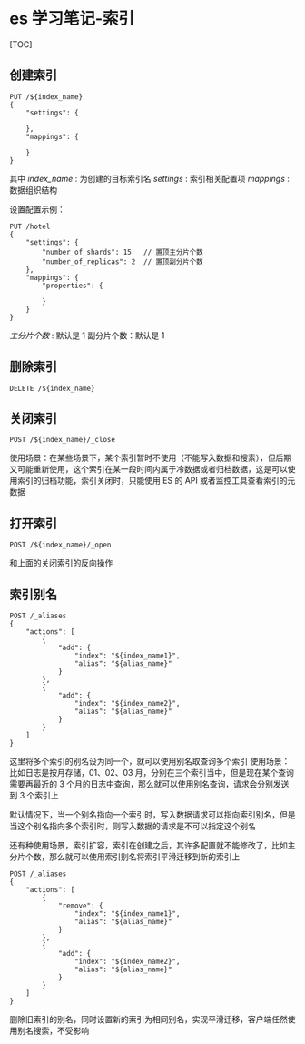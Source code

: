# es 学习笔记-索引

[TOC]

## 创建索引
```
PUT /${index_name}
{
	"settings": {

	},
	"mappings": {

	}
}
```
其中 
*index_name* : 为创建的目标索引名
*settings* : 索引相关配置项
*mappings* : 数据组织结构

设置配置示例：
```
PUT /hotel
{
	"settings": {
		"number_of_shards": 15   // 置顶主分片个数
		"number_of_replicas": 2  // 置顶副分片个数
	},
	"mappings": {
		"properties": {

		}
	}
}
```
*主分片个数* : 默认是 1
副分片个数：默认是 1

## 删除索引
```
DELETE /${index_name}
```

## 关闭索引
```
POST /${index_name}/_close
```
使用场景：在某些场景下，某个索引暂时不使用（不能写入数据和搜索），但后期又可能重新使用，这个索引在某一段时间内属于冷数据或者归档数据，这是可以使用索引的归档功能，索引关闭时，只能使用 ES 的 API 或者监控工具查看索引的元数据


## 打开索引
```
POST /${index_name}/_open
```
和上面的关闭索引的反向操作

## 索引别名
```
POST /_aliases
{
	"actions": [
		{
			"add": {
				"index": "${index_name1}",
				"alias": "${alias_name}"
			}
		},
		{
			"add": {
				"index": "${index_name2}",
				"alias": "${alias_name}"
			}
		}
	]
}
```
这里将多个索引的别名设为同一个，就可以使用别名取查询多个索引
使用场景：比如日志是按月存储，01、02、03 月，分别在三个索引当中，但是现在某个查询需要再最近的 3 个月的日志中查询，那么就可以使用别名查询，请求会分别发送到 3 个索引上

默认情况下，当一个别名指向一个索引时，写入数据请求可以指向索引别名，但是当这个别名指向多个索引时，则写入数据的请求是不可以指定这个别名

还有种使用场景，索引扩容，索引在创建之后，其许多配置就不能修改了，比如主分片个数，那么就可以使用索引别名将索引平滑迁移到新的索引上
```
POST /_aliases
{
	"actions": [
		{
			"remove": {
				"index": "${index_name1}",
				"alias": "${alias_name}"
			}
		},
		{
			"add": {
				"index": "${index_name2}",
				"alias": "${alias_name}"
			}
		}
	]
}
```
删除旧索引的别名，同时设置新的索引为相同别名，实现平滑迁移，客户端任然使用别名搜索，不受影响